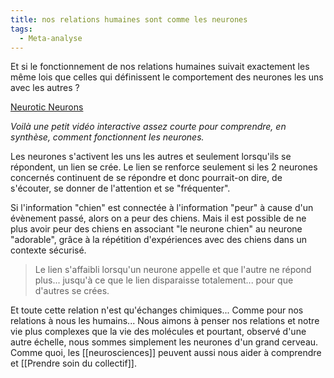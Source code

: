 ```yaml
---
title: nos relations humaines sont comme les neurones
tags:
  - Meta-analyse
---
```


Et si le fonctionnement de nos relations humaines suivait exactement les même lois que celles qui définissent le comportement des neurones les uns avec les autres ?

[Neurotic Neurons](https://ncase.me/neurons/)

_Voilà une petit vidéo interactive assez courte pour comprendre, en synthèse, comment fonctionnent les neurones._

Les neurones s'activent les uns les autres et seulement lorsqu'ils se répondent, un lien se crée. Le lien se renforce seulement si les 2 neurones concernés continuent de se répondre et donc pourrait-on dire, de s'écouter, se donner de l'attention et se "fréquenter".

Si l'information "chien" est connectée à l'information "peur" à cause d'un évènement passé, alors on a peur des chiens. Mais il est possible de ne plus avoir peur des chiens en associant "le neurone chien" au neurone "adorable", grâce à la répétition d'expériences avec des chiens dans un contexte sécurisé.

> Le lien s'affaibli lorsqu'un neurone appelle et que l'autre ne répond plus... jusqu'à ce que le lien disparaisse totalement... pour que d'autres se crées.

Et toute cette relation n'est qu'échanges chimiques... Comme pour nos relations à nous les humains... Nous aimons à penser nos relations et notre vie plus complexes que la vie des molécules et pourtant, observé d'une autre échelle, nous sommes simplement les neurones d'un grand cerveau.
Comme quoi, les [[neurosciences]] peuvent aussi nous aider à comprendre et [[Prendre soin du collectif]].